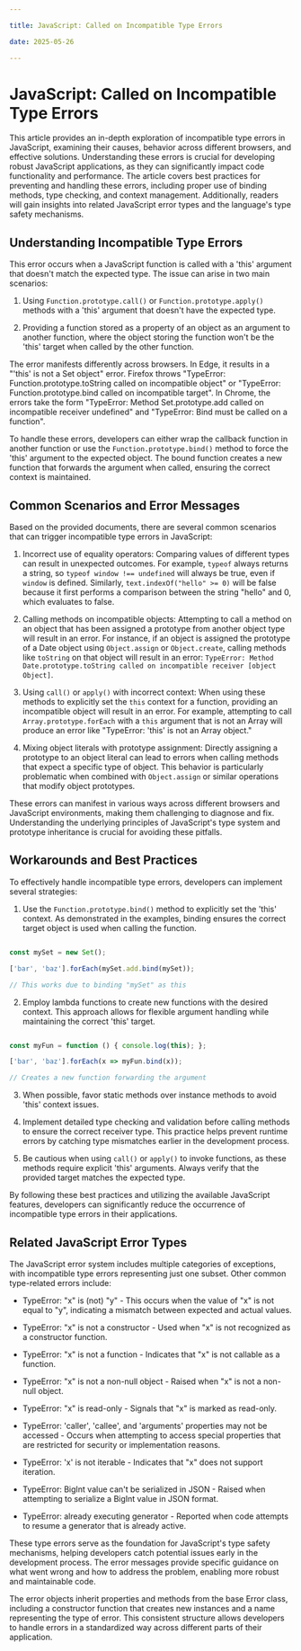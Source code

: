 ```yaml
---

title: JavaScript: Called on Incompatible Type Errors

date: 2025-05-26

---
```



# JavaScript: Called on Incompatible Type Errors

This article provides an in-depth exploration of incompatible type errors in JavaScript, examining their causes, behavior across different browsers, and effective solutions. Understanding these errors is crucial for developing robust JavaScript applications, as they can significantly impact code functionality and performance. The article covers best practices for preventing and handling these errors, including proper use of binding methods, type checking, and context management. Additionally, readers will gain insights into related JavaScript error types and the language's type safety mechanisms.


## Understanding Incompatible Type Errors

This error occurs when a JavaScript function is called with a 'this' argument that doesn't match the expected type. The issue can arise in two main scenarios:

1. Using `Function.prototype.call()` or `Function.prototype.apply()` methods with a 'this' argument that doesn't have the expected type.

2. Providing a function stored as a property of an object as an argument to another function, where the object storing the function won't be the 'this' target when called by the other function.

The error manifests differently across browsers. In Edge, it results in a "'this' is not a Set object" error. Firefox throws "TypeError: Function.prototype.toString called on incompatible object" or "TypeError: Function.prototype.bind called on incompatible target". In Chrome, the errors take the form "TypeError: Method Set.prototype.add called on incompatible receiver undefined" and "TypeError: Bind must be called on a function".

To handle these errors, developers can either wrap the callback function in another function or use the `Function.prototype.bind()` method to force the 'this' argument to the expected object. The bound function creates a new function that forwards the argument when called, ensuring the correct context is maintained.


## Common Scenarios and Error Messages

Based on the provided documents, there are several common scenarios that can trigger incompatible type errors in JavaScript:

1. Incorrect use of equality operators: Comparing values of different types can result in unexpected outcomes. For example, `typeof` always returns a string, so `typeof window !== undefined` will always be true, even if `window` is defined. Similarly, `text.indexOf("hello" >= 0)` will be false because it first performs a comparison between the string "hello" and 0, which evaluates to false.

2. Calling methods on incompatible objects: Attempting to call a method on an object that has been assigned a prototype from another object type will result in an error. For instance, if an object is assigned the prototype of a Date object using `Object.assign` or `Object.create`, calling methods like `toString` on that object will result in an error: `TypeError: Method Date.prototype.toString called on incompatible receiver [object Object]`.

3. Using `call()` or `apply()` with incorrect context: When using these methods to explicitly set the `this` context for a function, providing an incompatible object will result in an error. For example, attempting to call `Array.prototype.forEach` with a `this` argument that is not an Array will produce an error like "TypeError: 'this' is not an Array object."

4. Mixing object literals with prototype assignment: Directly assigning a prototype to an object literal can lead to errors when calling methods that expect a specific type of object. This behavior is particularly problematic when combined with `Object.assign` or similar operations that modify object prototypes.

These errors can manifest in various ways across different browsers and JavaScript environments, making them challenging to diagnose and fix. Understanding the underlying principles of JavaScript's type system and prototype inheritance is crucial for avoiding these pitfalls.


## Workarounds and Best Practices

To effectively handle incompatible type errors, developers can implement several strategies:

1. Use the `Function.prototype.bind()` method to explicitly set the 'this' context. As demonstrated in the examples, binding ensures the correct target object is used when calling the function.

```javascript

const mySet = new Set();

['bar', 'baz'].forEach(mySet.add.bind(mySet));

// This works due to binding "mySet" as this

```

2. Employ lambda functions to create new functions with the desired context. This approach allows for flexible argument handling while maintaining the correct 'this' target.

```javascript

const myFun = function () { console.log(this); };

['bar', 'baz'].forEach(x => myFun.bind(x));

// Creates a new function forwarding the argument

```

3. When possible, favor static methods over instance methods to avoid 'this' context issues.

4. Implement detailed type checking and validation before calling methods to ensure the correct receiver type. This practice helps prevent runtime errors by catching type mismatches earlier in the development process.

5. Be cautious when using `call()` or `apply()` to invoke functions, as these methods require explicit 'this' arguments. Always verify that the provided target matches the expected type.

By following these best practices and utilizing the available JavaScript features, developers can significantly reduce the occurrence of incompatible type errors in their applications.


## Related JavaScript Error Types

The JavaScript error system includes multiple categories of exceptions, with incompatible type errors representing just one subset. Other common type-related errors include:

- TypeError: "x" is (not) "y" - This occurs when the value of "x" is not equal to "y", indicating a mismatch between expected and actual values.

- TypeError: "x" is not a constructor - Used when "x" is not recognized as a constructor function.

- TypeError: "x" is not a function - Indicates that "x" is not callable as a function.

- TypeError: "x" is not a non-null object - Raised when "x" is not a non-null object.

- TypeError: "x" is read-only - Signals that "x" is marked as read-only.

- TypeError: 'caller', 'callee', and 'arguments' properties may not be accessed - Occurs when attempting to access special properties that are restricted for security or implementation reasons.

- TypeError: 'x' is not iterable - Indicates that "x" does not support iteration.

- TypeError: BigInt value can't be serialized in JSON - Raised when attempting to serialize a BigInt value in JSON format.

- TypeError: already executing generator - Reported when code attempts to resume a generator that is already active.

These type errors serve as the foundation for JavaScript's type safety mechanisms, helping developers catch potential issues early in the development process. The error messages provide specific guidance on what went wrong and how to address the problem, enabling more robust and maintainable code.

The error objects inherit properties and methods from the base Error class, including a constructor function that creates new instances and a name representing the type of error. This consistent structure allows developers to handle errors in a standardized way across different parts of their application.

